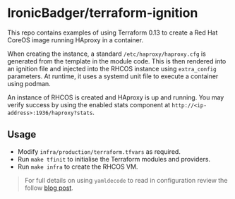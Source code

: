 # IronicBadger/terraform-ignition

This repo contains examples of using Terraform 0.13 to create a Red Hat CoreOS image running HAproxy in a container.

When creating the instance, a standard `/etc/haproxy/haproxy.cfg` is generated from the template in the module code. This is then rendered into an ignition file and injected into the RHCOS instance using `extra_config` parameters. At runtime, it uses a systemd unit file to execute a container using podman.

An instance of RHCOS is created and HAproxy is up and running. You may verify success by using the enabled stats component at `http://<ip-address>:1936/haproxy?stats`.

## Usage

* Modify `infra/production/terraform.tfvars` as required.
* Run `make tfinit` to initialise the Terraform modules and providers.
* Run `make infra` to create the RHCOS VM.

> For full details on using `yamldecode` to read in configuration review the follow [blog post](https://blog.ktz.me/store-terraform-secrets-in-yaml-files-with-yamldecode/).

